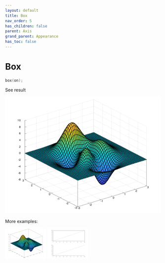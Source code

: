 ```yaml
---
layout: default
title: Box
nav_order: 5
has_children: false
parent: Axis
grand_parent: Appearance
has_toc: false
---
```

# Box

```cpp
box(on);
```


See result

[![example_box_1](box/box_1.png)](../../../../examples/appearance/axis/box/box_1.cpp)

More examples:
    
[![example_box_2](box/box_2_thumb.png)](../../../../examples/appearance/axis/box/box_2.cpp)  [![example_box_3](box/box_3_thumb.png)](../../../../examples/appearance/axis/box/box_3.cpp)

  


